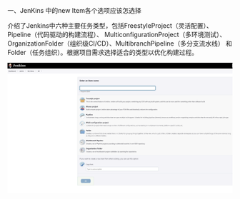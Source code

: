 一、JenKins 中的new Item各个选项应该怎选择


介绍了Jenkins中六种主要任务类型，包括FreestyleProject（灵活配置）、Pipeline（代码驱动的构建流程）、
MulticonfigurationProject（多环境测试）、OrganizationFolder（组织级CI/CD）、MultibranchPipeline（多分支流水线）
和Folder（任务组织）。根据项目需求选择适合的类型以优化构建过程。


![](../img/img20.png)

